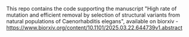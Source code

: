 This repo contains the code supporting the manuscript "High rate of mutation and efficient removal by selection of structural variants from natural populations of Caenorhabditis elegans", available on biorxiv - https://www.biorxiv.org/content/10.1101/2025.03.22.644739v1.abstract
